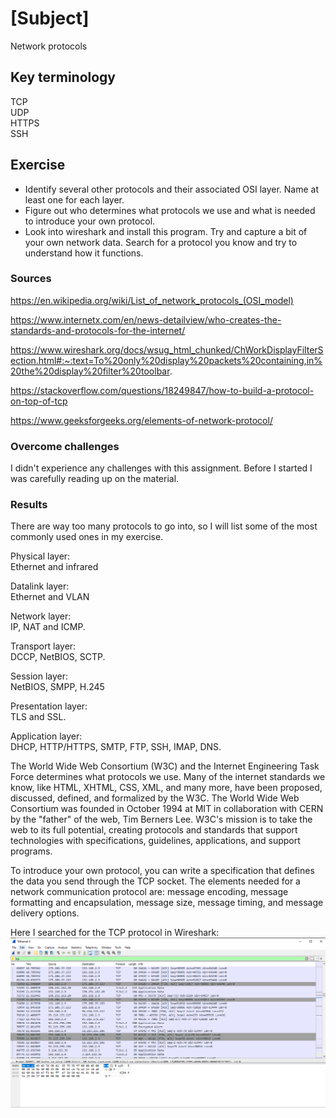 # [Subject]
Network protocols

## Key terminology
TCP  
UDP  
HTTPS  
SSH

## Exercise

* Identify several other protocols and their associated OSI layer. Name at least one for each layer.
* Figure out who determines what protocols we use and what is needed to introduce your own protocol.
* Look into wireshark and install this program. Try and capture a bit of your own network data. Search for a protocol you know and try to understand how it functions.

### Sources
https://en.wikipedia.org/wiki/List_of_network_protocols_(OSI_model)  

https://www.internetx.com/en/news-detailview/who-creates-the-standards-and-protocols-for-the-internet/  

https://www.wireshark.org/docs/wsug_html_chunked/ChWorkDisplayFilterSection.html#:~:text=To%20only%20display%20packets%20containing,in%20the%20display%20filter%20toolbar.  

https://stackoverflow.com/questions/18249847/how-to-build-a-protocol-on-top-of-tcp  

https://www.geeksforgeeks.org/elements-of-network-protocol/

### Overcome challenges
I didn't experience any challenges with this assignment. Before I started I was carefully reading up on the material.

### Results
There are way too many protocols to go into, so I will list some of the most commonly used ones in my exercise. 

Physical layer:  
Ethernet and infrared  

Datalink layer:  
Ethernet and VLAN  

Network layer:  
IP, NAT and ICMP.   

Transport layer:  
DCCP, NetBIOS, SCTP.   

Session layer:  
NetBIOS, SMPP, H.245  

Presentation layer:  
TLS and SSL.  

Application layer:  
DHCP, HTTP/HTTPS, SMTP, FTP, SSH, IMAP, DNS.  

The World Wide Web Consortium (W3C) and the Internet Engineering Task Force determines what protocols we use. Many of the internet standards we know, like HTML, XHTML, CSS, XML, and many more, have been proposed, discussed, defined, and formalized by the W3C. The World Wide Web Consortium was founded in October 1994 at MIT in collaboration with CERN by the "father" of the web, Tim Berners Lee. W3C's mission is to take the web to its full potential, creating protocols and standards that support technologies with specifications, guidelines, applications, and support programs. 

To introduce your own protocol, you can write a specification that defines the data you send through the TCP socket. The elements needed for a network communication protocol are: message encoding, message formatting and encapsulation, message size, message timing, and message delivery options.


Here I searched for the TCP protocol in Wireshark:  
![screenshot](/00_includes/Week-2/TCP-wireshark.PNG)